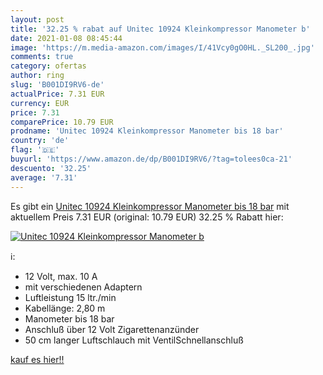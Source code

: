 ```yaml
---
layout: post
title: '32.25 % rabat auf Unitec 10924 Kleinkompressor Manometer b'
date: 2021-01-08 08:45:44
image: 'https://m.media-amazon.com/images/I/41Vcy0gO0HL._SL200_.jpg'
comments: true
category: ofertas
author: ring
slug: 'B001DI9RV6-de'
actualPrice: 7.31 EUR
currency: EUR
price: 7.31
comparePrice: 10.79 EUR
prodname: 'Unitec 10924 Kleinkompressor Manometer bis 18 bar'
country: 'de'
flag: '🇩🇪'
buyurl: 'https://www.amazon.de/dp/B001DI9RV6/?tag=tolees0ca-21'
descuento: '32.25'
average: '7.31'
---
```


Es gibt ein [Unitec 10924 Kleinkompressor Manometer bis 18 bar](https://www.amazon.de/dp/B001DI9RV6/?tag=tolees0ca-21) mit aktuellem Preis 7.31 EUR (original: 10.79 EUR) 32.25 % Rabatt hier:

[![Unitec 10924 Kleinkompressor Manometer b](https://m.media-amazon.com/images/I/41Vcy0gO0HL._SL200_.jpg)](https://www.amazon.de/dp/B001DI9RV6/?tag=tolees0ca-21)

ℹ️:

- 12 Volt, max. 10 A
- mit verschiedenen Adaptern
- Luftleistung 15 ltr./min
- Kabellänge: 2,80 m
- Manometer bis 18 bar
- Anschluß über 12 Volt Zigarettenanzünder
- 50 cm langer Luftschlauch mit VentilSchnellanschluß

[kauf es hier!!](https://www.amazon.de/dp/B001DI9RV6/?tag=tolees0ca-21)
